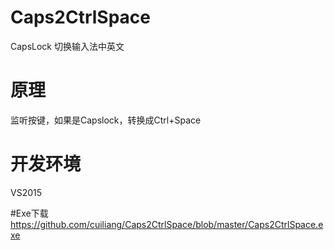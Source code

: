 # Caps2CtrlSpace
CapsLock 切换输入法中英文
# 原理
监听按键，如果是Capslock，转换成Ctrl+Space

# 开发环境
 VS2015
 
#Exe下载
https://github.com/cuiliang/Caps2CtrlSpace/blob/master/Caps2CtrlSpace.exe
  
